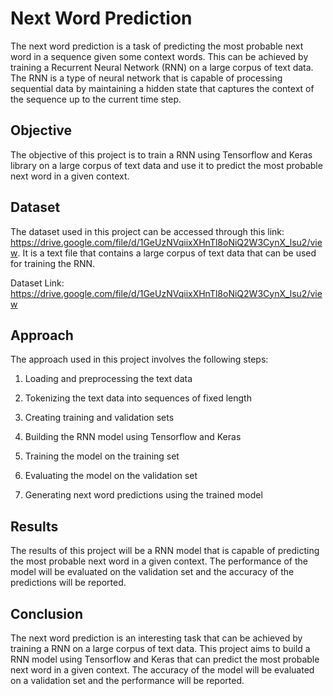 # Next Word Prediction

The next word prediction is a task of predicting the most probable next word in a sequence given some context words. This can be achieved by training a Recurrent Neural Network (RNN) on a large corpus of text data. The RNN is a type of neural network that is capable of processing sequential data by maintaining a hidden state that captures the context of the sequence up to the current time step.



## Objective
The objective of this project is to train a RNN using Tensorflow and Keras library on a large corpus of text data and use it to predict the most probable next word in a given context.



## Dataset
The dataset used in this project can be accessed through this link: https://drive.google.com/file/d/1GeUzNVqiixXHnTl8oNiQ2W3CynX_lsu2/view. It is a text file that contains a large corpus of text data that can be used for training the RNN.

Dataset Link: https://drive.google.com/file/d/1GeUzNVqiixXHnTl8oNiQ2W3CynX_lsu2/view


## Approach
The approach used in this project involves the following steps:

1. Loading and preprocessing the text data

2. Tokenizing the text data into sequences of fixed length

3. Creating training and validation sets

4. Building the RNN model using Tensorflow and Keras

5. Training the model on the training set

6. Evaluating the model on the validation set

7. Generating next word predictions using the trained model



## Results
The results of this project will be a RNN model that is capable of predicting the most probable next word in a given context. The performance of the model will be evaluated on the validation set and the accuracy of the predictions will be reported.



## Conclusion
The next word prediction is an interesting task that can be achieved by training a RNN on a large corpus of text data. This project aims to build a RNN model using Tensorflow and Keras that can predict the most probable next word in a given context. The accuracy of the model will be evaluated on a validation set and the performance will be reported.

